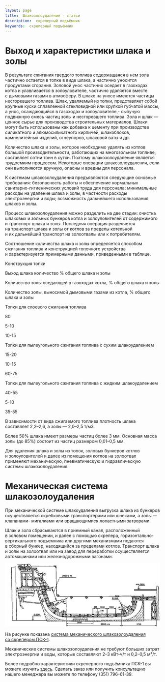 ```yaml
---
layout: page
title:  Шлакозолоудаление - статьи
description:  скреперный подъёмник
keywords:  скреперный подъёмник
---
```


# Выход и характеристики шлака и золы

В результате сжигания твердого топлива содержащаяся в нем зола частично
остается в топке в виде шлака, а частично уносится продуктами сгорания.
Золовой унос частично оседает в газоходах котла и улавливается в
золоуловителе, частично удаляется вместе с дымовыми газами в атмосферу. В
шлаке на уносе имеются частицы несгоревшего топлива. Шлак, удаляемый из топки,
представляет собой крупные куски сплавленной стекловидной или хрупкой губчатой
массы, а унос, осаждающийся в газоходах и золоуловителе,- сыпучую подвижную
смесь частиц золы и несгоревшего топлива. Зола и шлак — ценное сырье для
производства строительных материалов. Шлаки могут быть использованы как
добавка к цементу при производстве силикатного и алюмосиликатного кирпичей,
шлакоблоков, камнелитейных изделий, огнеупоров, шлаковой ваты и др.

Количество шлака и золы, которое необходимо удалять из котлов большой
производительности, работающих на многозольном топливе, составляет сотни тонн
в сутки. Поэтому шлакозолоудаление является трудоемким процессом. Некоторые
операции шлакозолоудаления, если они выполняются вручную, опасны и вредны для
персонала.

К системам шлакозолоудаления предъявляются следующие основные требования:
безопасность работы и обеспечение нормальных санитарно-гигиенических условий
труда для персонала; минимальные расходы на удаление шлака и золы, в частности
расходы электроэнергии и воды; возможность дальнейшего использования шлаков и
золы.

Процесс шлакозолоудаления можно разделить на две стадии: очистка шлаковых и
зольных бункеров котла и золоуловителей от содержимого и транспорт шлака и
золы. Последняя операция разделяется на транспорт шлака и золы от котлов за
пределы котельной и их дальнейший транспорт на золоотвалы или к потребителям.

Соотношение количества шлака и золы определяется способом сжигания топлива и
конструкцией топочного устройства и характеризуется примерными данными,
приведенными в таблице.

Конструкция топки

Выход шлака количество % общего шлака и золы

Количество золы оседающей в газоходах котла, % общего шлака и золы

Количество золы, выносимой дымовыми газами из котла, % общего шлака и золы

Топки для слоевого сжигания топлива

80

5-10

10-15

Топки для пылеугольного сжигания топлива с сухим шлакоудалением

15-20

10-15

60-75

Топки для пылеугольного сжигания топлива с жидким шлакоудалением

40-55

5-10

35-55

В зависимости от вида сжигаемого топлива плотность шлака составляет 2,2–2,6, а
золы — 2,0–2,5 т/м3.

Более 50% шлака имеют размеры частиц более 3 мм. Основная масса золы (до 85%)
состоит из частиц размером 0,01–0,5 мм.

Для удаления шлака и золы из топок, золовых бункеров котлов и золоуловителей и
далее из помещения котлов на золоотвал применяют механическую, пневматическую
и гидравлическую системы шлакозолоудаления.

# Механическая система шлакозолоудаления

При механической системе шлакоудаления выгрузка шлака из бункеров
осуществляется скребковыми транспортерами или шнеками, а золы — клапанами-
мигалками или вращающимися лопастными затворами.

Шлак и зола сбрасываются в приемный канал, расположенный в золовом помещении,
и далее с помощью скрепера, горизонтально-вертикального подъемника или другими
механизмами подаются в сборный бункер, находящийся за пределами котлов.
Транспорт шлака и золы на золоотвал или на завод для переработки
осуществляется автомашинами или железнодорожными вагонами.

![](/pic/psk1.jpg)

На рисунке показана [система механического шлакозолоудаления со скрепером
ПСК-1](/shlakoudalenie.shtml).

Механические системы шлакозолоудаления не требуют больших затрат
электроэнергии и воды, которые составляют 2–3 кВт-ч/т и 0,2–0,5 м³/т.

Более подробно характеристики скреперного подъёмника ПСК-1 вы можете изучить
[здесь](/shlakoudalenie.shtml). Сделать заказ или
получить консультацию нашего менеджера вы можете по телефону (351) 796-61-39.

